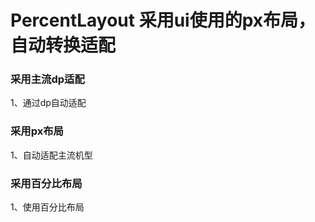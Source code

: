 # PercentLayout 采用ui使用的px布局，自动转换适配

### 采用主流dp适配
1、通过dp自动适配

### 采用px布局
1、自动适配主流机型

### 采用百分比布局
1、使用百分比布局